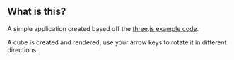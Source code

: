What is this?
-------------

A simple application created based off the [three.js example code](https://github.com/mrdoob/three.js/).

A cube is created and rendered, use your arrow keys to rotate it in different directions.